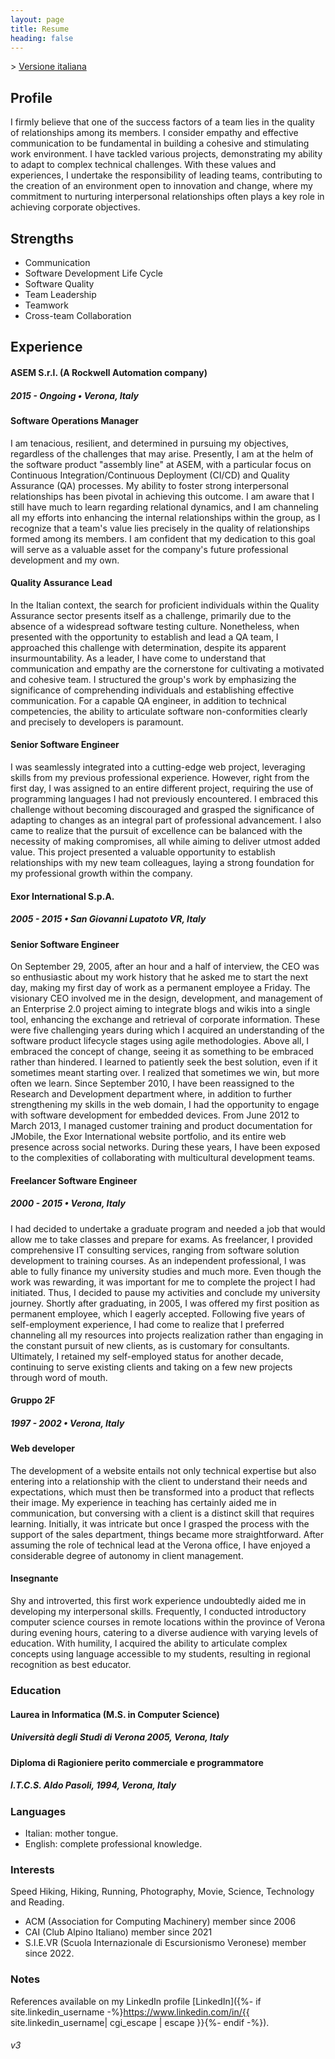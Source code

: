 ```yaml
---
layout: page
title: Resume
heading: false
---
```


\> [Versione italiana](/cv.html)

## Profile

I firmly believe that one of the success factors of a team lies in the quality of relationships among its members. I consider empathy and effective communication to be fundamental in building a cohesive and stimulating work environment. I have tackled various projects, demonstrating my ability to adapt to complex technical challenges. With these values and experiences, I undertake the responsibility of leading teams, contributing to the creation of an environment open to innovation and change, where my commitment to nurturing interpersonal relationships often plays a key role in achieving corporate objectives.

## Strengths

- Communication
- Software Development Life Cycle 
- Software Quality
- Team Leadership
- Teamwork
- Cross-team Collaboration	

## Experience

#### ASEM S.r.l. (A Rockwell Automation company)

##### 2015 - Ongoing •  Verona, Italy

#### Software Operations Manager

I am tenacious, resilient, and determined in pursuing my objectives, regardless of the challenges that may arise. Presently, I am at the helm of the software product "assembly line" at ASEM, with a particular focus on Continuous Integration/Continuous Deployment (CI/CD) and Quality Assurance (QA) processes. My ability to foster strong interpersonal relationships has been pivotal in achieving this outcome. I am aware that I still have much to learn regarding relational dynamics, and I am channeling all my efforts into enhancing the internal relationships within the group, as I recognize that a team's value lies precisely in the quality of relationships formed among its members. I am confident that my dedication to this goal will serve as a valuable asset for the company's future professional development and my own.

#### Quality Assurance Lead

In the Italian context, the search for proficient individuals within the Quality Assurance sector presents itself as a challenge, primarily due to the absence of a widespread software testing culture. Nonetheless, when presented with the opportunity to establish and lead a QA team, I approached this challenge with determination, despite its apparent insurmountability. As a leader, I have come to understand that communication and empathy are the cornerstone for cultivating a motivated and cohesive team. I structured the group's work by emphasizing the significance of comprehending individuals and establishing effective communication. For a capable QA engineer, in addition to technical competencies, the ability to articulate software non-conformities clearly and precisely to developers is paramount.

#### Senior Software Engineer

I was seamlessly integrated into a cutting-edge web project, leveraging skills from my previous professional experience. However, right from the first day, I was assigned to an entire different project, requiring the use of programming languages I had not previously encountered. I embraced this challenge without becoming discouraged and grasped the significance of adapting to changes as an integral part of professional advancement. I also came to realize that the pursuit of excellence can be balanced with the necessity of making compromises, all while aiming to deliver utmost added value. This project presented a valuable opportunity to establish relationships with my new team colleagues, laying a strong foundation for my professional growth within the company.

#### Exor International S.p.A.

##### 2005 - 2015 • San Giovanni Lupatoto VR, Italy

#### Senior Software Engineer

On September 29, 2005, after an hour and a half of interview, the CEO was so enthusiastic about my work history that he asked me to start the next day, making my first day of work as a permanent employee a Friday. The visionary CEO involved me in the design, development, and management of an Enterprise 2.0 project aiming to integrate blogs and wikis into a single tool, enhancing the exchange and retrieval of corporate information. These were five challenging years during which I acquired an understanding of the software product lifecycle stages using agile methodologies. Above all, I embraced the concept of change, seeing it as something to be embraced rather than hindered. I learned to patiently seek the best solution, even if it sometimes meant starting over. I realized that sometimes we win, but more often we learn. Since September 2010, I have been reassigned to the Research and Development department where, in addition to further strengthening my skills in the web domain, I had the opportunity to engage with software development for embedded devices. From June 2012 to March 2013, I managed customer training and product documentation for JMobile, the Exor International website portfolio, and its entire web presence across social networks. During these years, I have been exposed to the complexities of collaborating with multicultural development teams.

#### Freelancer Software Engineer

##### 2000 - 2015 • Verona, Italy

I had decided to undertake a graduate program and needed a job that would allow me to take classes and prepare for exams. As freelancer, I provided comprehensive IT consulting services, ranging from software solution development to training courses. As an independent professional, I was able to fully finance my university studies and much more. Even though the work was rewarding, it was important for me to complete the project I had initiated. Thus, I decided to pause my activities and conclude my university journey. Shortly after graduating, in 2005, I was offered my first position as permanent employee, which I eagerly accepted. Following five years of self-employment experience, I had come to realize that I preferred channeling all my resources into projects realization rather than engaging in the constant pursuit of new clients, as is customary for consultants. Ultimately, I retained my self-employed status for another decade, continuing to serve existing clients and taking on a few new projects through word of mouth.

#### Gruppo 2F

##### 1997 - 2002 • Verona, Italy

#### Web developer

The development of a website entails not only technical expertise but also entering into a relationship with the client to understand their needs and expectations, which must then be transformed into a product that reflects their image. My experience in teaching has certainly aided me in communication, but conversing with a client is a distinct skill that requires learning. Initially, it was intricate but once I grasped the process with the support of the sales department, things became more straightforward. After assuming the role of technical lead at the Verona office, I have enjoyed a considerable degree of autonomy in client management.

#### Insegnante

Shy and introverted, this first work experience undoubtedly aided me in developing my interpersonal skills. Frequently, I conducted introductory computer science courses in remote locations within the province of Verona during evening hours, catering to a diverse audience with varying levels of education. With humility, I acquired the ability to articulate complex concepts using language accessible to my students, resulting in regional recognition as best educator.

### Education

#### Laurea in Informatica (M.S. in Computer Science)

##### Università degli Studi di Verona 2005, Verona, Italy

#### Diploma di Ragioniere perito commerciale e programmatore

##### I.T.C.S. Aldo Pasoli, 1994, Verona, Italy

### Languages

- Italian: mother tongue.
- English: complete professional knowledge.

### Interests

Speed Hiking, Hiking, Running, Photography, Movie, Science, Technology and Reading. 

- ACM (Association for Computing Machinery) member since 2006
- CAI (Club Alpino Italiano) member since 2021
- S.I.E.VR (Scuola Internazionale di Escursionismo Veronese) member since 2022.

### Notes

References available on my LinkedIn profile [LinkedIn]({%- if site.linkedin_username -%}https://www.linkedin.com/in/{{ site.linkedin_username| cgi_escape | escape }}{%- endif -%}).

###### v3